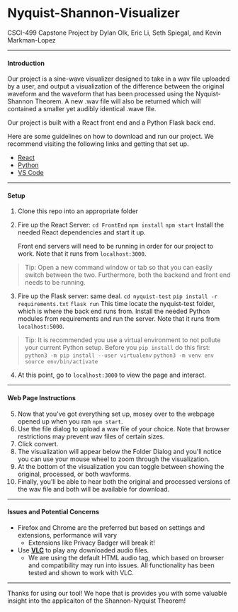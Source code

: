 # Nyquist-Shannon-Visualizer 
CSCI-499 Capstone Project 
by Dylan Olk, Eric Li, Seth Spiegal, and Kevin Markman-Lopez 

---------------------------------------
#### Introduction
Our project is a sine-wave visualizer designed to take in a wav file uploaded by a user, and output a visualization of the difference between the original waveform and the waveform that has been processed using the Nyquist-Shannon Theorem. A new .wav file will also be returned which will contained a smaller yet audibly identical .wave file. 

Our project is built with a React front end and a Python Flask back end. 

Here are some guidelines on how to download and run our project. We recommend visiting the following links and getting that set up. 
*  [React](https://reactjs.org/docs/getting-started.html)
*  [Python](https://www.python.org/downloads/)
*  [VS Code](https://code.visualstudio.com/)
              
---------------------------------------
#### Setup
1. Clone this repo into an appropriate folder 
2. Fire up the React Server: 
 `cd FrontEnd`
 `npm install`
 `npm start`
 Install the needed React dependencies and start it up. 

	Front end servers will need to be running in order for our project to work. 
Note that it runs from `localhost:3000`.

>Tip: Open a new command window or tab so that you can easily switch between the two. Furthermore, both the backend and front end needs to be running. 

3. Fire up the Flask server: same deal. 
`cd nyquist-test`
`pip install -r requirements.txt`
`flask run`
This time locate the nyquist-test folder, which is where the back end runs from. Install the needed Python modules from requirements and run the server. Note that it runs from `localhost:5000`.
> Tip: It is recommended you use a virtual environment to not pollute your current Python setup. Before you `pip install` do this first:
> `python3 -m pip install --user virtualenv`
> `python3 -m venv env`
> `source env/bin/activate`
4. At this point, go to `localhost:3000` to view the page and interact.

---------------------------------------

#### Web Page Instructions

5. Now that you've got everything set up, mosey over to the webpage opened up when you ran `npm start`. 
6. Use the file dialog to upload a wav file of your choice. Note that browser restrictions may prevent wav files of certain sizes. 
7. Click convert. 
8. The visualization will appear below the Folder Dialog and you'll notice you can use your mouse wheel to zoom through the visualization.
9. At the bottom of the visualization you can toggle between showing the original, processed, or both wavforms. 
10. Finally, you'll be able to hear both the original and processed versions of the wav file and both will be available for download. 

---------------------------------------
#### Issues and Potential Concerns
- Firefox and Chrome are the preferred but based on settings and extensions, performance will vary
	- Extensions like Privacy Badger will break it!
- Use **[VLC](https://www.videolan.org/vlc/download-windows.html)** to play any downloaded audio files. 
	- We are using the default HTML audio tag, which based on browser and compatibility may run into issues. All functionality has been tested and shown to work with VLC. 


---------------------------------------
Thanks for using our tool! We hope that is provides  you with some valuable insight into the applicaiton of the Shannon-Nyquist Theorem! 
